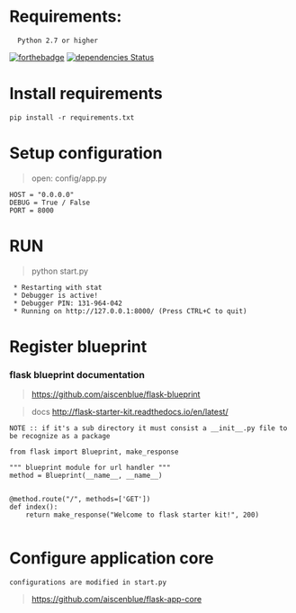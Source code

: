# Requirements:
```
  Python 2.7 or higher
```

[![forthebadge](http://forthebadge.com/images/badges/built-with-love.svg)](https://github.com/aiscenblue/flask-starter-kit)
[![dependencies Status](https://david-dm.org/boennemann/badges/status.svg)](https://github.com/aiscenblue/flask-starter-kit)

# Install requirements
`pip install -r requirements.txt`

# Setup configuration
> open: config/app.py
```
HOST = "0.0.0.0"
DEBUG = True / False
PORT = 8000
```

# RUN
> python start.py
```
 * Restarting with stat
 * Debugger is active!
 * Debugger PIN: 131-964-042
 * Running on http://127.0.0.1:8000/ (Press CTRL+C to quit)
 ```


# Register blueprint

### flask blueprint documentation

> https://github.com/aiscenblue/flask-blueprint

> docs http://flask-starter-kit.readthedocs.io/en/latest/

`NOTE :: if it's a sub directory it must consist a __init__.py
file to be recognize as a package`

```
from flask import Blueprint, make_response

""" blueprint module for url handler """
method = Blueprint(__name__, __name__)


@method.route("/", methods=['GET'])
def index():
    return make_response("Welcome to flask starter kit!", 200)
      
```

# Configure application core
`configurations are modified in start.py`
> https://github.com/aiscenblue/flask-app-core
